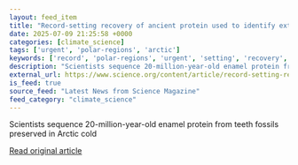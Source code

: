 ```yaml
---
layout: feed_item
title: "Record-setting recovery of ancient protein used to identify extinct rhino relative"
date: 2025-07-09 21:25:58 +0000
categories: [climate_science]
tags: ['urgent', 'polar-regions', 'arctic']
keywords: ['record', 'polar-regions', 'urgent', 'setting', 'recovery', 'arctic']
description: "Scientists sequence 20-million-year-old enamel protein from teeth fossils preserved in Arctic cold"
external_url: https://www.science.org/content/article/record-setting-recovery-ancient-protein-used-identify-extinct-rhino-relative
is_feed: true
source_feed: "Latest News from Science Magazine"
feed_category: "climate_science"
---
```


Scientists sequence 20-million-year-old enamel protein from teeth fossils preserved in Arctic cold

[Read original article](https://www.science.org/content/article/record-setting-recovery-ancient-protein-used-identify-extinct-rhino-relative)
